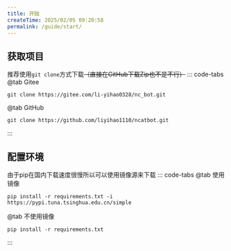 ```yaml
---
title: 开始
createTime: 2025/02/05 09:20:58
permalink: /guide/start/
---
```

## 获取项目
推荐使用`git clone`方式下载~~（直接在GitHub下载Zip也不是不行）~~
::: code-tabs
@tab Gitee
```shell
git clone https://gitee.com/li-yihao0328/nc_bot.git
```

@tab GitHub
```shell
git clone https://github.com/liyihao1110/ncatbot.git
```
:::
## 配置环境
由于pip在国内下载速度很慢所以可以使用镜像源来下载
::: code-tabs
@tab 使用镜像
```shell
pip install -r requirements.txt -i https://pypi.tuna.tsinghua.edu.cn/simple
```

@tab 不使用镜像
```shell
pip install -r requirements.txt
```
:::